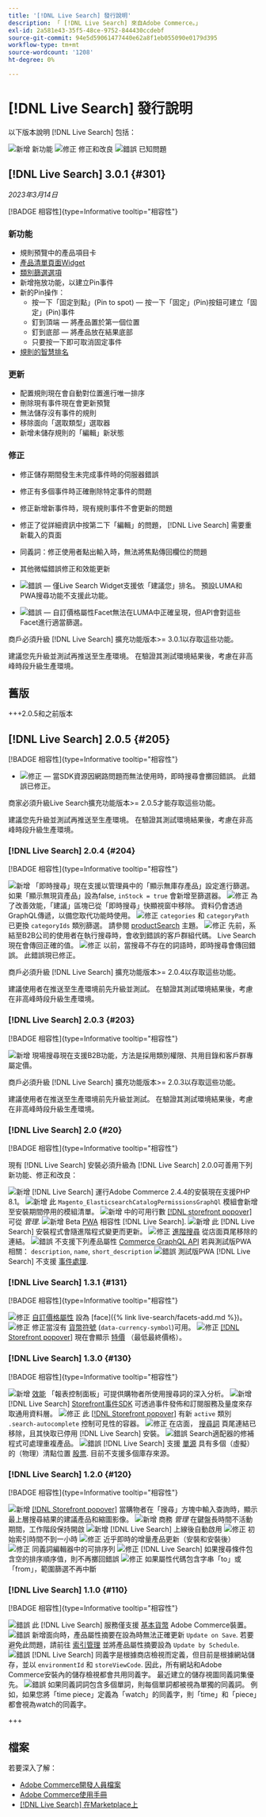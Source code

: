 ```yaml
---
title: '[!DNL Live Search] 發行說明'
description: 「 [!DNL Live Search] 來自Adobe Commerce。」
exl-id: 2a581e43-35f5-48ce-9752-844430ccdebf
source-git-commit: 94e5d59061477440e62a8f1eb055090e0179d395
workflow-type: tm+mt
source-wordcount: '1208'
ht-degree: 0%

---
```


# [!DNL Live Search] 發行說明

以下版本說明 [!DNL Live Search] 包括：

![新增](../assets/new.svg) 新功能
![修正](../assets/fix.svg) 修正和改良
![錯誤](../assets/bug.svg) 已知問題

## [!DNL Live Search] 3.0.1 {#301}

_2023年3月14日_

[!BADGE 相容性]{type=Informative tooltip="相容性"}

### 新功能

* 規則預覽中的產品項目卡
* [產品清單頁面Widget](https://experienceleague.adobe.com/docs/commerce-merchant-services/live-search/live-search-storefront/plp-styling.html)
* [類別篩選選項](https://developer.adobe.com/commerce/webapi/graphql/schema/live-search/queries/product-search/#facets)
* 新增拖放功能，以建立Pin事件
* 新的Pin操作：
   * 按一下「固定到點」(Pin to spot) — 按一下「固定」(Pin)按鈕可建立「固定」(Pin)事件
   * 釘到頂端 — 將產品置於第一個位置
   * 釘到底部 — 將產品放在結果底部
   * 只要按一下即可取消固定事件
* [規則的智慧排名](https://experienceleague.adobe.com/docs/commerce-merchant-services/live-search/live-search-admin/rules/rules-add.html#ranking-type)

### 更新

* 配置規則現在會自動對位置進行唯一排序
* 刪除現有事件現在會更新預覽
* 無法儲存沒有事件的規則
* 移除面向「選取類型」選取器
* 新增未儲存規則的「編輯」新狀態

### 修正

* 修正儲存期間發生未完成事件時的伺服器錯誤
* 修正有多個事件時正確刪除特定事件的問題
* 修正新增新事件時，現有規則事件不會更新的問題
* 修正了從詳細資訊中按第二下「編輯」的問題， [!DNL Live Search] 需要重新載入的頁面
* 同義詞：修正使用者點出輸入時，無法將焦點傳回欄位的問題
* 其他微幅錯誤修正和效能更新


* ![錯誤](../assets/bug.svg)  — 僅Live Search Widget支援依「建議您」排名。 預設LUMA和PWA搜尋功能不支援此功能。
* ![錯誤](../assets/bug.svg)  — 自訂價格屬性Facet無法在LUMA中正確呈現，但API會對這些Facet進行適當篩選。

商戶必須升級 [!DNL Live Search] 擴充功能版本>= 3.0.1以存取這些功能。

建議您先升級並測試再推送至生產環境。 在驗證其測試環境結果後，考慮在非高峰時段升級生產環境。

## 舊版

+++2.0.5和之前版本

## [!DNL Live Search] 2.0.5 {#205}

[!BADGE 相容性]{type=Informative tooltip="相容性"}

* ![修正](../assets/fix.svg)  — 當SDK資源因網路問題而無法使用時，即時搜尋會擲回錯誤。 此錯誤已修正。

商家必須升級Live Search擴充功能版本>= 2.0.5才能存取這些功能。

建議您先升級並測試再推送至生產環境。 在驗證其測試環境結果後，考慮在非高峰時段升級生產環境。

### [!DNL Live Search] 2.0.4 {#204}

[!BADGE 相容性]{type=Informative tooltip="相容性"}

![新增](../assets/new.svg) 「即時搜尋」現在支援以管理員中的「顯示無庫存產品」設定進行篩選。 如果「顯示無現貨產品」設為false, `inStock = true` 會新增至篩選器。
![修正](../assets/fix.svg) 為了改善效能，「建議」區塊已從「即時搜尋」快顯視窗中移除。 資料仍會透過GraphQL傳遞，以備您取代功能時使用。
![修正](../assets/fix.svg) `categories` 和 `categoryPath` 已更換 `categoryIds` 類別篩選。 請參閱 [productSearch](https://developer.adobe.com/commerce/webapi/graphql/schema/live-search/queries/product-search/) 主題。
![修正](../assets/fix.svg) 先前，系結至B2B公司的使用者在執行搜尋時，會收到錯誤的客戶群組代碼。 Live Search現在會傳回正確的值。
![修正](../assets/fix.svg) 以前，當搜尋不存在的詞語時，即時搜尋會傳回錯誤。 此錯誤現已修正。

商戶必須升級 [!DNL Live Search] 擴充功能版本>= 2.0.4以存取這些功能。

建議使用者在推送至生產環境前先升級並測試。 在驗證其測試環境結果後，考慮在非高峰時段升級生產環境。

### [!DNL Live Search] 2.0.3 {#203}

[!BADGE 相容性]{type=Informative tooltip="相容性"}

![新增](../assets/new.svg) 現場搜尋現在支援B2B功能，方法是採用類別權限、共用目錄和客戶群專屬定價。

商戶必須升級 [!DNL Live Search] 擴充功能版本>= 2.0.3以存取這些功能。

建議使用者在推送至生產環境前先升級並測試。 在驗證其測試環境結果後，考慮在非高峰時段升級生產環境。

### [!DNL Live Search] 2.0 {#20}

[!BADGE 相容性]{type=Informative tooltip="相容性"}

現有 [!DNL Live Search] 安裝必須升級為 [!DNL Live Search] 2.0.0可善用下列新功能、修正和改良：

![新增](../assets/new.svg) [!DNL Live Search] 運行Adobe Commerce 2.4.4的安裝現在支援PHP 8.1。
![新增](../assets/new.svg) 此 `Magento_ElasticsearchCatalogPermissionsGraphQl` 模組會新增至安裝期間停用的模組清單。
![新增](../assets/new.svg) 中的可用行數 [[!DNL storefront popover]](quick-tour.md) 可從 *管理*.
![新增](../assets/new.svg) Beta [PWA](https://developer.adobe.com/commerce/pwa-studio/) 相容性 [!DNL Live Search].
![新增](../assets/new.svg) 此 [!DNL Live Search] 安裝程式會隨進階程式變更而更新。
![修正](../assets/fix.svg) [進階搜尋](https://experienceleague.adobe.com/docs/commerce-admin/catalog/catalog/search/search.html#advanced-search) 從店面頁尾移除的連結。
![錯誤](../assets/bug.svg) 不支援下列產品屬性 [Commerce GraphQL API](https://developer.adobe.com/commerce/webapi/graphql/) 若與測試版PWA相關： `description`, `name`, `short_description`
![錯誤](../assets/bug.svg) 測試版PWA [!DNL Live Search] 不支援 [事件處理](https://developer.adobe.com/commerce/services/shared-services/storefront-events/sdk/).

### [!DNL Live Search] 1.3.1 {#131}

[!BADGE 相容性]{type=Informative tooltip="相容性"}

![修正](../assets/fix.svg) [自訂價格屬性](https://experienceleague.adobe.com/docs/commerce-admin/catalog/product-attributes/attributes-input-types.html) 設為 [face]({% link live-search/facets-add.md %})。
![修正](../assets/fix.svg) 修正當沒有 [貨幣符號](https://experienceleague.adobe.com/docs/commerce-admin/stores-sales/site-store/currency/currency-configuration.html#step-5%3A-customize-currency-symbols-(optional)) (`data-currency-symbol`)可用。
![修正](../assets/fix.svg) [[!DNL Storefront popover]](storefront-popover.md) 現在會顯示 [特價](https://experienceleague.adobe.com/docs/commerce-admin/catalog/products/pricing/product-price-special.html) （最低最終價格）。

### [!DNL Live Search] 1.3.0 {#130}

[!BADGE 相容性]{type=Informative tooltip="相容性"}

![新增](../assets/new.svg) [效能](performance.md) 「報表控制面板」可提供購物者所使用搜尋詞的深入分析。
![新增](../assets/new.svg) [!DNL Live Search] [Storefront事件SDK](https://developer.adobe.com/commerce/services/shared-services/storefront-events/sdk/) 可透過事件發佈和訂閱服務及量度來存取通用資料層。
![修正](../assets/fix.svg) 此 [[!DNL Storefront popover]](storefront-popover.md) 有新 `active` 類別 `.search-autocomplete` 控制可見性的容器。
![修正](../assets/fix.svg) 在店面， [搜尋詞](https://experienceleague.adobe.com/docs/commerce-admin/catalog/catalog/search/search-terms.html#popular-search-terms) 頁尾連結已移除，且其快取已停用 [!DNL Live Search] 安裝。
![錯誤](../assets/bug.svg) Search適配器的修補程式可處理重複產品。
![錯誤](../assets/bug.svg) [!DNL Live Search] 支援 [單源](https://experienceleague.adobe.com/docs/commerce-admin/inventory/sources/sources-manage.html) 具有多個（虛擬）的（物理）清點位置 [股票](https://experienceleague.adobe.com/docs/commerce-admin/inventory/stocks/stocks-manage.html). 目前不支援多個庫存來源。

### [!DNL Live Search] 1.2.0 {#120}

[!BADGE 相容性]{type=Informative tooltip="相容性"}

![新增](../assets/new.svg) [[!DNL Storefront popover]](storefront-popover.md) 當購物者在「搜尋」方塊中輸入查詢時，顯示最上層搜尋結果的建議產品和縮圖影像。
![新增](../assets/new.svg) 商務 *管理* 在鍵盤長時間不活動期間，工作階段保持開啟
![新增](../assets/new.svg) [!DNL Live Search] 上線後自動啟用
![修正](../assets/fix.svg) 初始索引時間不到一小時
![修正](../assets/fix.svg) 近乎即時的增量產品更新（安裝和安裝後）
![修正](../assets/fix.svg) 同義詞編輯器中的可排序列
![修正](../assets/fix.svg) [!DNL Live Search] 如果搜尋條件包含空的排序順序值，則不再擲回錯誤
![修正](../assets/fix.svg) 如果屬性代碼包含字串「to」或「from」，範圍篩選不再中斷

### [!DNL Live Search] 1.1.0 {#110}

[!BADGE 相容性]{type=Informative tooltip="相容性"}

![錯誤](../assets/bug.svg) 此 [!DNL Live Search] 服務僅支援 [基本貨幣](https://experienceleague.adobe.com/docs/commerce-admin/stores-sales/site-store/currency/currency-configuration.html) Adobe Commerce裝置。
![錯誤](../assets/bug.svg) 新增面向時，產品屬性摘要在設為時無法正確更新 `Update on Save`. 若要避免此問題，請前往 [索引管理](https://experienceleague.adobe.com/docs/commerce-admin/systems/tools/index-management.html) 並將產品屬性摘要設為 `Update by Schedule`.
![錯誤](../assets/bug.svg) [!DNL Live Search] 同義字是根據商店檢視而定義，但目前是根據網站儲存，並以 `environmentId` 和 `storeViewCode`. 因此，所有網站和Adobe Commerce安裝內的儲存檢視都會共用同義字。 最近建立的儲存視圖同義詞集優先。
![錯誤](../assets/bug.svg) 如果同義詞詞包含多個單詞，則每個單詞都被視為單獨的同義詞。 例如，如果您將「time piece」定義為「watch」的同義字，則「time」和「piece」都會視為watch的同義字。

+++

## 檔案

若要深入了解：

* [Adobe Commerce開發人員檔案](https://developer.adobe.com/commerce/docs)
* [Adobe Commerce使用手冊](https://experienceleague.adobe.com/docs/commerce.html)
* [[!DNL Live Search] 在Marketplace上](https://marketplace.magento.com/magento-live-search.html)
